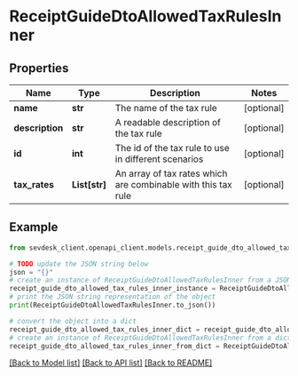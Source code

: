 # ReceiptGuideDtoAllowedTaxRulesInner


## Properties

Name | Type | Description | Notes
------------ | ------------- | ------------- | -------------
**name** | **str** | The name of the tax rule | [optional] 
**description** | **str** | A readable description of the tax rule | [optional] 
**id** | **int** | The id of the tax rule to use in different scenarios | [optional] 
**tax_rates** | **List[str]** | An array of tax rates which are combinable with this tax rule | [optional] 

## Example

```python
from sevdesk_client.openapi_client.models.receipt_guide_dto_allowed_tax_rules_inner import ReceiptGuideDtoAllowedTaxRulesInner

# TODO update the JSON string below
json = "{}"
# create an instance of ReceiptGuideDtoAllowedTaxRulesInner from a JSON string
receipt_guide_dto_allowed_tax_rules_inner_instance = ReceiptGuideDtoAllowedTaxRulesInner.from_json(json)
# print the JSON string representation of the object
print(ReceiptGuideDtoAllowedTaxRulesInner.to_json())

# convert the object into a dict
receipt_guide_dto_allowed_tax_rules_inner_dict = receipt_guide_dto_allowed_tax_rules_inner_instance.to_dict()
# create an instance of ReceiptGuideDtoAllowedTaxRulesInner from a dict
receipt_guide_dto_allowed_tax_rules_inner_from_dict = ReceiptGuideDtoAllowedTaxRulesInner.from_dict(receipt_guide_dto_allowed_tax_rules_inner_dict)
```
[[Back to Model list]](../README.md#documentation-for-models) [[Back to API list]](../README.md#documentation-for-api-endpoints) [[Back to README]](../README.md)


